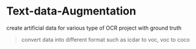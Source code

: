 # Text-data-Augmentation
 create artificial data for various type of OCR project with ground truth
 > convert data into different format such as icdar to voc, voc to coco

